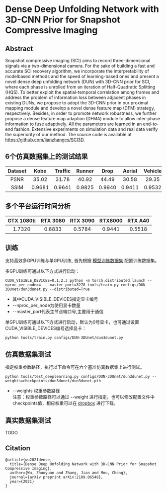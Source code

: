 # Dense Deep Unfolding Network with 3D-CNN Prior for Snapshot Compressive Imaging

## Abstract
Snapshot compressive imaging (SCI) aims to record
three-dimensional signals via a two-dimensional camera.
For the sake of building a fast and accurate SCI recovery algorithm, we incorporate the interpretability of modelbased methods and the speed of learning-based ones and
present a novel dense deep unfolding network (DUN) with
3D-CNN prior for SCI, where each phase is unrolled from
an iteration of Half-Quadratic Splitting (HQS). To better
exploit the spatial-temporal correlation among frames and
address the problem of information loss between adjacent
phases in existing DUNs, we propose to adopt the 3D-CNN
prior in our proximal mapping module and develop a novel
dense feature map (DFM) strategy, respectively. Besides,
in order to promote network robustness, we further propose a dense feature map adaption (DFMA) module to allow inter-phase information to fuse adaptively. All the parameters are learned in an end-to-end fashion. Extensive
experiments on simulation data and real data verify the superiority of our method. The source code is available at
https://github.com/jianzhangcs/SCI3D.

## 6个仿真数据集上的测试结果
|Dataset|Kobe  |Traffic|Runner| Drop  | Aerial | Vehicle|Average|
|:----:|:----: |:----:|:-----:|:----: | :-----:|:----: |:----:|
|PSNR | 35.02| 31.78 | 40.92| 44.49 |  30.58 |  29.35 | 35.36| 
|SSIM |0.9681|0.9641 |0.9825|0.9940 |0.9411  |0.9532  |0.9672|

## 多个平台运行时间分析
|GTX 1080ti |RTX 3080 |RTX 3090 | RTX8000 | RTX A40|
|:---------:|:------: |:-------:|:-------:|:------:|
|  1.7320   | 0.6833  |  0.5784 |  0.9441|  0.5518 |

## 训练
支持高效多GPU训练与单GPU训练, 首先根据 [模型训练数据集](cacti/docs/add_datasets_cn.md) 配置训练数据集。

多GPU训练可通过以下方式进行启动：
```
CUDA_VISIBLE_DEVICES=0,1,2,3 python -m torch.distributed.launch --nproc_per_node=4  --master_port=3278 tools/train.py configs/DUN-3DUnet/dun3dunet.py --distributed=True
```
* 其中CUDA_VISIBLE_DEVICES指定显卡编号  
* --nproc_per_node为使用显卡数量  
* --master_port代表主节点端口号,主要用于通信

单GPU训练可通过以下方式进行启动，默认为0号显卡，也可通过设置CUDA_VISIBLE_DEVICES编号选择显卡：
```
python tools/train.py configs/DUN-3DUnet/dun3dunet.py
```

## 仿真数据集测试
指定权重参数路径，执行以下命令可在六个基准仿真数据集上进行测试。
```
python tools/test_deeplearning.py configs/DUN-3DUnet/dun3dunet.py --weights=checkpoints/dun3dunet/dun3dunet.pth
```
* --weights 权重参数路径  
注意：权重参数路径可以通过 --weight 进行指定，也可以修改配置文件中checkpoints值，相应权重可以在 [dropbox](https://www.dropbox.com/sh/96nf7jzabhqj4mh/AAB09QXrNGi_kujDDnWn6G32a?dl=0) 进行下载。
## 真实数据集测试
TODO

## Citation 
```
@article{wu2021dense,
  title={Dense Deep Unfolding Network with 3D-CNN Prior for Snapshot Compressive Imaging},
  author={Wu, Zhuoyuan and Zhang, Jian and Mou, Chong},
  journal={arXiv preprint arXiv:2109.06548},
  year={2021}
}
```